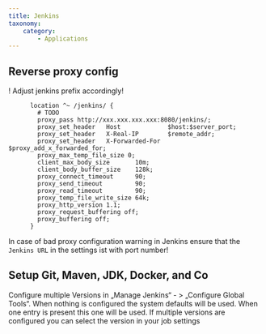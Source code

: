 ```yaml
---
title: Jenkins
taxonomy:
    category:
        - Applications
---
```


## Reverse proxy config

! Adjust jenkins prefix accordingly!

```nginx
      location ^~ /jenkins/ {
        # TODO
        proxy_pass http://xxx.xxx.xxx.xxx:8080/jenkins/;
        proxy_set_header   Host             $host:$server_port;
        proxy_set_header   X-Real-IP        $remote_addr;
        proxy_set_header   X-Forwarded-For  $proxy_add_x_forwarded_for;
        proxy_max_temp_file_size 0;
        client_max_body_size       10m;
        client_body_buffer_size    128k;
        proxy_connect_timeout      90;
        proxy_send_timeout         90;
        proxy_read_timeout         90;
        proxy_temp_file_write_size 64k;
        proxy_http_version 1.1;
        proxy_request_buffering off;
        proxy_buffering off;
      }
```
In case of bad proxy configuration warning in Jenkins ensure that the `Jenkins URL` in the settings ist with port number!

## Setup Git, Maven, JDK, Docker, and Co
Configure multiple Versions in „Manage Jenkins“ - > „Configure Global Tools“. When nothing is configured the system defaults will be used. When one entry is present this one will be used. If multiple versions are configured you can select the version in your job settings
